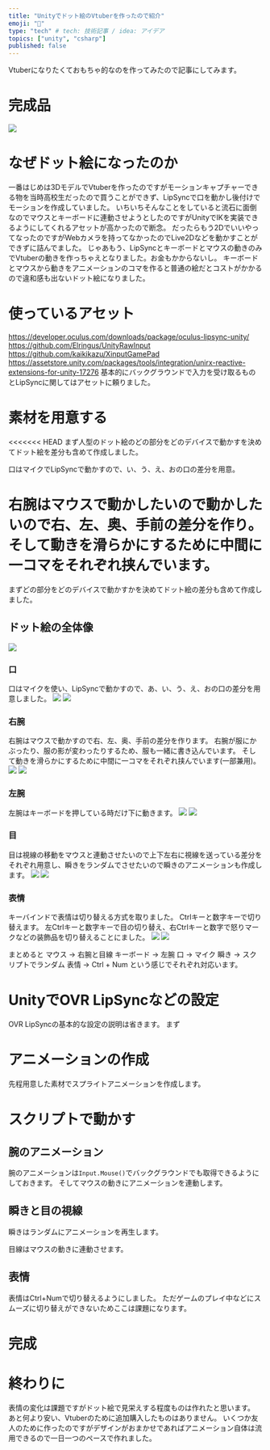 ```yaml
---
title: "Unityでドット絵のVtuberを作ったので紹介"
emoji: "🐶"
type: "tech" # tech: 技術記事 / idea: アイデア
topics: ["unity", "csharp"]
published: false
---
```


Vtuberになりたくておもちゃ的なのを作ってみたので記事にしてみます。
# 完成品
![](/images/PixelVtuber/pixelVtuber.gif)

# なぜドット絵になったのか
一番はじめは3DモデルでVtuberを作ったのですがモーションキャプチャーできる物を当時高校生だったので買うことができず、LipSyncで口を動かし後付けでモーションを作成していました。
いちいちそんなことをしていると流石に面倒なのでマウスとキーボードに連動させようとしたのですがUnityでIKを実装できるようにしてくれるアセットが高かったので断念。
だったらもう2DでいいやってなったのですがWebカメラを持ってなかったのでLive2Dなどを動かすことができずに詰んでました。
じゃあもう、LipSyncとキーボードとマウスの動きのみでVtuberの動きを作っちゃえとなりました。お金もかからないし。
キーボードとマウスから動きをアニメーションのコマを作ると普通の絵だとコストがかかるので違和感も出ないドット絵になりました。

# 使っているアセット
https://developer.oculus.com/downloads/package/oculus-lipsync-unity/
https://github.com/Elringus/UnityRawInput
https://github.com/kaikikazu/XinputGamePad
https://assetstore.unity.com/packages/tools/integration/unirx-reactive-extensions-for-unity-17276
基本的にバックグラウンドで入力を受け取るものとLipSyncに関してはアセットに頼りました。

# 素材を用意する
<<<<<<< HEAD
まず人型のドット絵のどの部分をどのデバイスで動かすを決めてドット絵を差分も含めて作成しました。

口はマイクでLipSyncで動かすので、い、う、え、おの口の差分を用意。

右腕はマウスで動かしたいので動かしたいので右、左、奥、手前の差分を作り。
そして動きを滑らかにするために中間に一コマをそれぞれ挟んでいます。
=======
まずどの部分をどのデバイスで動かすかを決めてドット絵の差分も含めて作成しました。

## ドット絵の全体像
![](/images/PixelVtuber/all.png)

### 口
口はマイクを使い、LipSyncで動かすので、あ、い、う、え、おの口の差分を用意しました。
![](/images/PixelVtuber/mouth.png)
![](/images/PixelVtuber/mouth.gif)

### 右腕
右腕はマウスで動かすので右、左、奥、手前の差分を作ります。
右腕が服にかぶったり、服の影が変わったりするため、服も一緒に書き込んでいます。
そして動きを滑らかにするために中間に一コマをそれぞれ挟んでいます(一部兼用)。
![](/images/PixelVtuber/right.png)
![](/images/PixelVtuber/right.gif)

### 左腕
左腕はキーボードを押している時だけ下に動きます。
![](/images/PixelVtuber/left.png)
![](/images/PixelVtuber/left.gif)

### 目
目は視線の移動をマウスと連動させたいので上下左右に視線を送っている差分をそれぞれ用意し、瞬きをランダムでさせたいので瞬きのアニメーションも作成します。
![](/images/PixelVtuber/eye.png)
![](/images/PixelVtuber/eye.gif)

### 表情
キーバインドで表情は切り替える方式を取りました。
Ctrlキーと数字キーで切り替えます。
左Ctrlキーと数字キーで目の切り替え、右Ctrlキーと数字で怒りマークなどの装飾品を切り替えることにました。
![](/images/PixelVtuber/expression.png)
![](/images/PixelVtuber/expression.gif)

まとめると
マウス -> 右腕と目線
キーボード -> 左腕
口 -> マイク
瞬き -> スクリプトでランダム
表情 -> Ctrl + Num
という感じでそれぞれ対応います。

# UnityでOVR LipSyncなどの設定
OVR LipSyncの基本的な設定の説明は省きます。
まず

# アニメーションの作成
先程用意した素材でスプライトアニメーションを作成します。

# スクリプトで動かす
## 腕のアニメーション
腕のアニメーションは`Input.Mouse()`でバックグラウンドでも取得できるようにしておきます。
そしてマウスの動きにアニメーションを連動します。
## 瞬きと目の視線
瞬きはランダムにアニメーションを再生します。

目線はマウスの動きに連動させます。

## 表情
表情はCtrl+Numで切り替えるようにしました。
ただゲームのプレイ中などにスムーズに切り替えができないためここは課題になります。

# 完成

 # 終わりに
表情の変化は課題ですがドット絵で見栄えする程度ものは作れたと思います。
あと何より安い、Vtuberのために追加購入したものはありません。
いくつか友人のために作ったのですがデザインがおまかせであればアニメーション自体は流用できるので一日一つのペースで作れました。
